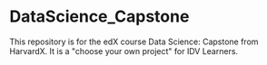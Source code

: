 # DataScience_Capstone

This repository is for the edX course Data Science: Capstone from HarvardX. It is a "choose your own project" for IDV Learners. 
